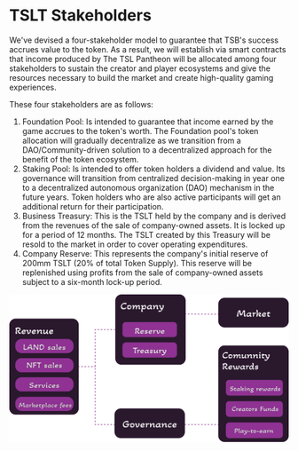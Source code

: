 # TSLT Stakeholders



We've devised a four-stakeholder model to guarantee that TSB's success accrues value to the token. As a result, we will establish via smart contracts that income produced by The TSL Pantheon will be allocated among four stakeholders to sustain the creator and player ecosystems and give the resources necessary to build the market and create high-quality gaming experiences.

These four stakeholders are as follows:

1. &#x20;Foundation Pool: Is intended to guarantee that income earned by the game accrues to the token's worth. The Foundation pool's token allocation will gradually decentralize as we transition from a DAO/Community-driven solution to a decentralized approach for the benefit of the token ecosystem.
2. &#x20;Staking Pool: Is intended to offer token holders a dividend and value. Its governance will transition from centralized decision-making in year one to a decentralized autonomous organization (DAO) mechanism in the future years. Token holders who are also active participants will get an additional return for their participation.
3. &#x20;Business Treasury: This is the TSLT held by the company and is derived from the revenues of the sale of company-owned assets. It is locked up for a period of 12 months. The TSLT created by this Treasury will be resold to the market in order to cover operating expenditures.
4. &#x20;Company Reserve: This represents the company's initial reserve of 200mm TSLT (20% of total Token Supply). This reserve will be replenished using profits from the sale of company-owned assets subject to a six-month lock-up period.



![The flows of the TSLT](../.gitbook/assets/toke1.png)
